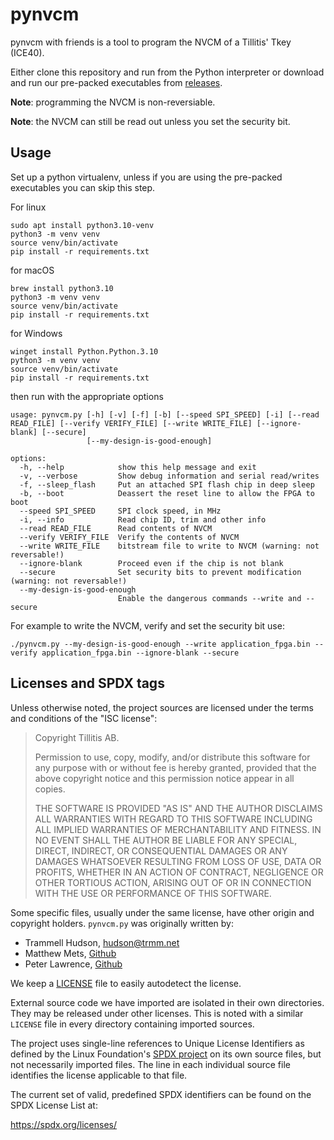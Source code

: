 # pynvcm

pynvcm with friends is a tool to program the NVCM of a Tillitis' Tkey
(ICE40).

Either clone this repository and run from the Python interpreter or
download and run our pre-packed executables from
[releases](https://github.com/tillitis/pynvcm/releases).

**Note**: programming the NVCM is non-reversiable.

**Note**: the NVCM can still be read out unless you set the security
bit.

## Usage

Set up a python virtualenv, unless if you are using the pre-packed
executables you can skip this step.

For linux
```
sudo apt install python3.10-venv
python3 -m venv venv
source venv/bin/activate
pip install -r requirements.txt
```

for macOS

```
brew install python3.10
python3 -m venv venv
source venv/bin/activate
pip install -r requirements.txt
```

for Windows
```
winget install Python.Python.3.10
python3 -m venv venv
source venv/bin/activate
pip install -r requirements.txt
```

then run with the appropriate options

```
usage: pynvcm.py [-h] [-v] [-f] [-b] [--speed SPI_SPEED] [-i] [--read READ_FILE] [--verify VERIFY_FILE] [--write WRITE_FILE] [--ignore-blank] [--secure]
                 [--my-design-is-good-enough]

options:
  -h, --help            show this help message and exit
  -v, --verbose         Show debug information and serial read/writes
  -f, --sleep_flash     Put an attached SPI flash chip in deep sleep
  -b, --boot            Deassert the reset line to allow the FPGA to boot
  --speed SPI_SPEED     SPI clock speed, in MHz
  -i, --info            Read chip ID, trim and other info
  --read READ_FILE      Read contents of NVCM
  --verify VERIFY_FILE  Verify the contents of NVCM
  --write WRITE_FILE    bitstream file to write to NVCM (warning: not reversable!)
  --ignore-blank        Proceed even if the chip is not blank
  --secure              Set security bits to prevent modification (warning: not reversable!)
  --my-design-is-good-enough
                        Enable the dangerous commands --write and --secure
```

For example to write the NVCM, verify and set the security bit use:

```
./pynvcm.py --my-design-is-good-enough --write application_fpga.bin --verify application_fpga.bin --ignore-blank --secure
```

## Licenses and SPDX tags

Unless otherwise noted, the project sources are licensed under the
terms and conditions of the "ISC license":

> Copyright Tillitis AB.
> 
> Permission to use, copy, modify, and/or distribute this software
> for any purpose with or without fee is hereby granted, provided
> that the above copyright notice and this permission notice
> appear in all copies.
>
> THE SOFTWARE IS PROVIDED "AS IS" AND THE AUTHOR DISCLAIMS ALL
> WARRANTIES WITH REGARD TO THIS SOFTWARE INCLUDING ALL IMPLIED
> WARRANTIES OF MERCHANTABILITY AND FITNESS. IN NO EVENT SHALL THE
> AUTHOR BE LIABLE FOR ANY SPECIAL, DIRECT, INDIRECT, OR
> CONSEQUENTIAL DAMAGES OR ANY DAMAGES WHATSOEVER RESULTING FROM
> LOSS OF USE, DATA OR PROFITS, WHETHER IN AN ACTION OF CONTRACT,
> NEGLIGENCE OR OTHER TORTIOUS ACTION, ARISING OUT OF OR IN
> CONNECTION WITH THE USE OR PERFORMANCE OF THIS SOFTWARE.

Some specific files, usually under the same license, have other
origin and copyright holders. `pynvcm.py` was originally written by:

- Trammell Hudson, hudson@trmm.net
- Matthew Mets, [Github](https://github.com/cibomahto)
- Peter Lawrence, [Github](https://github.com/majbthrd)

We keep a [LICENSE](LICENSE) file to easily autodetect the license.

External source code we have imported are isolated in their own
directories. They may be released under other licenses. This is noted
with a similar `LICENSE` file in every directory containing imported
sources.

The project uses single-line references to Unique License Identifiers
as defined by the Linux Foundation's [SPDX project](https://spdx.org/)
on its own source files, but not necessarily imported files. The line
in each individual source file identifies the license applicable to
that file.

The current set of valid, predefined SPDX identifiers can be found on
the SPDX License List at:

https://spdx.org/licenses/
